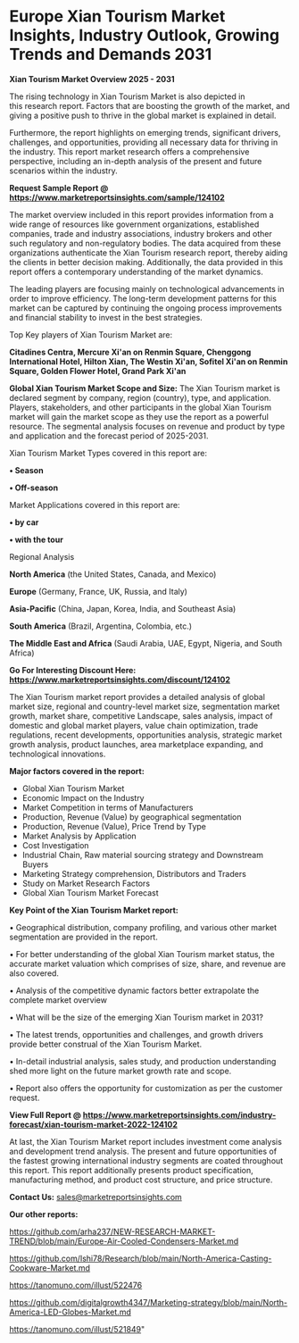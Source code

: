 # Europe Xian Tourism Market Insights, Industry Outlook, Growing Trends and Demands 2031

<Strong> Xian Tourism Market Overview 2025 - 2031</strong>

The rising technology in Xian Tourism Market is also depicted in this research report. Factors that are boosting the growth of the market, and giving a positive push to thrive in the global market is explained in detail.

Furthermore, the report highlights on emerging trends, significant drivers, challenges, and opportunities, providing all necessary data for thriving in the industry. This report market research offers a comprehensive perspective, including an in-depth analysis of the present and future scenarios within the industry.

<strong>Request Sample Report @ <a href=https://www.marketreportsinsights.com/sample/124102>https://www.marketreportsinsights.com/sample/124102</a></strong>

The market overview included in this report provides information from a wide range of resources like government organizations, established companies, trade and industry associations, industry brokers and other such regulatory and non-regulatory bodies. The data acquired from these organizations authenticate the Xian Tourism research report, thereby aiding the clients in better decision making. Additionally, the data provided in this report offers a contemporary understanding of the market dynamics.

The leading players are focusing mainly on technological advancements in order to improve efficiency. The long-term development patterns for this market can be captured by continuing the ongoing process improvements and financial stability to invest in the best strategies.

Top Key players of Xian Tourism Market are:

<strong>Citadines Centra, Mercure Xi'an on Renmin Square, Chenggong International Hotel, Hilton Xian, The Westin Xi'an, Sofitel Xi'an on Renmin Square, Golden Flower Hotel, Grand Park Xi'an</strong>

<strong><b>Global Xian Tourism Market Scope and Size:</b></strong>
The Xian Tourism market is declared segment by company, region (country), type, and application. Players, stakeholders, and other participants in the global Xian Tourism market will gain the market scope as they use the report as a powerful resource. The segmental analysis focuses on revenue and product by type and application and the forecast period of 2025-2031.

Xian Tourism Market Types covered in this report are:

<strong>• Season

• Off-season</strong>

Market Applications covered in this report are:

<strong>• by car

• with the tour</strong> 

Regional Analysis

<strong>North America</strong> (the United States, Canada, and Mexico)

<strong>Europe</strong> (Germany, France, UK, Russia, and Italy)

<strong>Asia-Pacific</strong> (China, Japan, Korea, India, and Southeast Asia)

<strong>South America</strong> (Brazil, Argentina, Colombia, etc.)

<strong>The Middle East and Africa</strong> (Saudi Arabia, UAE, Egypt, Nigeria, and South Africa)

<strong>Go For Interesting Discount Here: <a href=https://www.marketreportsinsights.com/discount/124102>https://www.marketreportsinsights.com/discount/124102</a></strong>

The Xian Tourism market report provides a detailed analysis of global market size, regional and country-level market size, segmentation market growth, market share, competitive Landscape, sales analysis, impact of domestic and global market players, value chain optimization, trade regulations, recent developments, opportunities analysis, strategic market growth analysis, product launches, area marketplace expanding, and technological innovations.

<strong><b>Major factors covered in the report:</b></strong>
<ul>
  <li>Global Xian Tourism Market </li>
  <li>Economic Impact on the Industry</li>
  <li>Market Competition in terms of Manufacturers</li>
  <li>Production, Revenue (Value) by geographical segmentation</li>
  <li>Production, Revenue (Value), Price Trend by Type</li>
  <li>Market Analysis by Application</li>
  <li>Cost Investigation</li>
  <li>Industrial Chain, Raw material sourcing strategy and Downstream Buyers</li>
  <li>Marketing Strategy comprehension, Distributors and Traders</li>
  <li>Study on Market Research Factors</li>
  <li>Global Xian Tourism Market Forecast</li>
</ul>

<strong><b>Key Point of the Xian Tourism Market report:</b></strong>

• Geographical distribution, company profiling, and various other market segmentation are provided in the report.

• For better understanding of the global Xian Tourism market status, the accurate market valuation which comprises of size, share, and revenue are also covered.

• Analysis of the competitive dynamic factors better extrapolate the complete market overview

• What will be the size of the emerging Xian Tourism market in 2031?

• The latest trends, opportunities and challenges, and growth drivers provide better construal of the Xian Tourism Market.

• In-detail industrial analysis, sales study, and production understanding shed more light on the future market growth rate and scope.

• Report also offers the opportunity for customization as per the customer request.

<strong><b>View Full Report @ <a href=https://www.marketreportsinsights.com/industry-forecast/xian-tourism-market-2022-124102>https://www.marketreportsinsights.com/industry-forecast/xian-tourism-market-2022-124102</a></b></strong>


At last, the Xian Tourism Market report includes investment come analysis and development trend analysis. The present and future opportunities of the fastest growing international industry segments are coated throughout this report. This report additionally presents product specification, manufacturing method, and product cost structure, and price structure.

<strong>Contact Us:</strong>
sales@marketreportsinsights.com

<strong>Our other reports:</strong>

<a href=https://github.com/arha237/NEW-RESEARCH-MARKET-TREND/blob/main/Europe-Air-Cooled-Condensers-Market.md>https://github.com/arha237/NEW-RESEARCH-MARKET-TREND/blob/main/Europe-Air-Cooled-Condensers-Market.md</a>

<a href=https://github.com/Ishi78/Research/blob/main/North-America-Casting-Cookware-Market.md>https://github.com/Ishi78/Research/blob/main/North-America-Casting-Cookware-Market.md</a>

<a href=https://tanomuno.com/illust/522476>https://tanomuno.com/illust/522476</a>

<a href=https://github.com/digitalgrowth4347/Marketing-strategy/blob/main/North-America-LED-Globes-Market.md>https://github.com/digitalgrowth4347/Marketing-strategy/blob/main/North-America-LED-Globes-Market.md</a>

<a href=https://tanomuno.com/illust/521849>https://tanomuno.com/illust/521849</a>"

